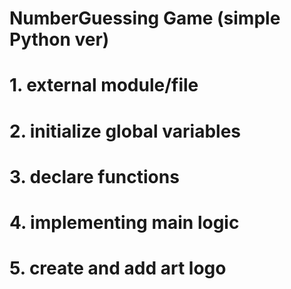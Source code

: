 # NumberGuessing Game (simple Python ver)

# 1. external module/file

# 2. initialize global variables

# 3. declare functions

# 4. implementing main logic

# 5. create and add art logo
